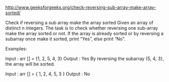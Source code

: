 http://www.geeksforgeeks.org/check-reversing-sub-array-make-array-sorted/

Check if reversing a sub array make the array sorted Given an array of distinct n integers. The task
is to check whether reversing one sub-array make the array sorted or not. If the array is already
sorted or by reversing a subarray once make it sorted, print “Yes”, else print “No”.

Examples:

Input : arr [] = {1, 2, 5, 4, 3} Output : Yes By reversing the subarray {5, 4, 3}, the array will be
sorted.

Input : arr [] = { 1, 2, 4, 5, 3 } Output : No
    
